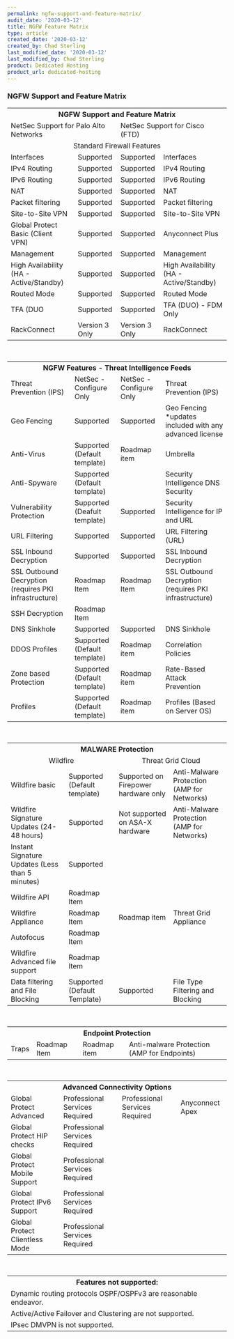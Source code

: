 ```yaml
---
permalink: ngfw-support-and-feature-matrix/
audit_date: '2020-03-12'
title: NGFW Feature Matrix
type: article
created_date: '2020-03-12'
created_by: Chad Sterling
last_modified_date: '2020-03-12'
last_modified_by: Chad Sterling
product: Dedicated Hosting
product_url: dedicated-hosting
---
```


### NGFW Support and Feature Matrix

<table>
  <tr>
    <th colspan="4" align="center">NGFW Support and Feature Matrix</div></th>
  </tr>
  <tr>
    <td colspan="2">NetSec Support for Palo Alto Networks</td>
    <td colspan="2">NetSec Support for Cisco (FTD)</td>
  </tr>
  <tr>
    <td colspan="4" align="center">Standard Firewall Features</td>
  </tr>
  <tr>
    <td>Interfaces</td>
    <td>Supported</td>
    <td>Supported</td>
    <td>Interfaces</td>
  </tr>
  <tr>
    <td>IPv4 Routing</td>
    <td>Supported</td>
    <td>Supported</td>
    <td>IPv4 Routing</td>
  </tr>
  <tr>
    <td>IPv6 Routing</td>
    <td>Supported</td>
    <td>Supported</td>
    <td>IPv6 Routing</td>
  </tr>
  <tr>
    <td>NAT</td>
    <td>Supported</td>
    <td>Supported</td>
    <td>NAT</td>
  </tr>
  <tr>
    <td>Packet filtering</td>
    <td>Supported</td>
    <td>Supported</td>
    <td>Packet filtering</td>
  </tr>
  <tr>
    <td>Site-to-Site VPN</td>
    <td>Supported</td>
    <td>Supported</td>
    <td>Site-to-Site VPN</td>
  </tr>
  <tr>
    <td>Global Protect Basic (Client VPN)</td>
    <td>Supported</td>
    <td>Supported</td>
    <td>Anyconnect Plus</td>
  </tr>
  <tr>
    <td>Management</td>
    <td>Supported</td>
    <td>Supported</td>
    <td>Management</td>
  </tr>
  <tr>
    <td>High Availability (HA - Active/Standby)</td>
    <td>Supported</td>
    <td>Supported</td>
    <td>High Availability (HA - Active/Standby)</td>
  </tr>
  <tr>
    <td>Routed Mode</td>
    <td>Supported</td>
    <td>Supported</td>
    <td>Routed Mode</td>
  </tr>
  <tr>
    <td>TFA (DUO</td>
    <td>Supported</td>
    <td>Supported</td>
    <td>TFA (DUO) - FDM Only</td>
  </tr>
  <tr>
    <td>RackConnect</td>
    <td>Version 3 Only</td>
    <td>Version 3 Only</td>
    <td>RackConnect</td>
  </tr>
</table>
<pre>


</pre>
<table>
  <tr>
    <th colspan="4" align="center" >NGFW Features - Threat Intelligence Feeds</th>
  </tr>
  <tr>
    <td>Threat Prevention (IPS)</td>
    <td>NetSec - Configure Only</td>
    <td>NetSec - Configure Only</td>
    <td>Threat Prevention (IPS)</td>
  </tr>
  <tr>
    <td>Geo Fencing</td>
    <td>Supported</td>
    <td>Supported</td>
    <td>Geo Fencing *updates included with any advanced license</td>
  </tr>
  <tr>
    <td>Anti-Virus</td>
    <td>Supported (Default template)</td>
    <td>Roadmap item</td>
    <td>Umbrella</td>
  </tr>
  <tr>
    <td>Anti-Spyware</td>
    <td>Supported (Default template)</td>
    <td></td>
    <td>Security Intelligence DNS Security</td>
  </tr>
  <tr>
    <td>Vulnerability Protection</td>
    <td>Supported (Deafult template)</td>
    <td>Supported</td>
    <td>Security Intelligence for IP and URL</td>
  </tr>
  <tr>
    <td>URL Filtering</td>
    <td>Supported</td>
    <td>Supported</td>
    <td>URL Filtering (URL)</td>
  </tr>
  <tr>
    <td>SSL Inbound Decryption</td>
    <td>Supported</td>
    <td>Supported</td>
    <td>SSL Inbound Decryption</td>
  </tr>
  <tr>
    <td>SSL Outbound Decryption (requires PKI infrastructure)</td>
    <td>Roadmap Item</td>
    <td>Roadmap Item</td>
    <td>SSL Outbound Decryption (requires PKI infrastructure)</td>
  </tr>
  <tr>
    <td>SSH Decryption</td>
    <td>Roadmap Item</td>
    <td></td>
    <td></td>
  </tr>
  <tr>
    <td>DNS Sinkhole</td>
    <td>Supported</td>
    <td>Supported</td>
    <td>DNS Sinkhole</td>
  </tr>
  <tr>
    <td>DDOS Profiles</td>
    <td>Supported (Default template)</td>
    <td>Roadmap item</td>
    <td>Correlation Policies</td>
  </tr>
  <tr>
  <td>Zone based Protection</td>
  <td>Supported (Default template)</td>
  <td>Roadmap item</td>
   <td>Rate-Based Attack Prevention</td>
  </tr>
  <tr>
    <td>Profiles</td>
    <td>Supported (Default template)</td>
    <td>Roadmap item</td>
    <td>Profiles (Based on Server OS)</td>
  </tr>
</table>
<pre>


</pre>
<table>
  <tr>
    <th colspan="4" align="center">MALWARE Protection</th>
  </tr>
  <tr>
    <td colspan="2" align="center">Wildfire</td>
    <td colspan="2" align="center">Threat Grid Cloud</td>
  </tr>
  <tr>
    <td>Wildfire basic</td>
    <td>Supported (Default template)</td>
    <td>Supported on Firepower hardware only</td>
    <td>Anti-Malware Protection (AMP for Networks)</td>
  </tr>
  <tr>
    <td>Wildfire Signature Updates (24-48 hours)</td>
    <td>Supported</td>
    <td>Not supported on ASA-X hardware</td>
    <td>Anti-Malware Protection (AMP for Networks)</td>
  </tr>
  <tr>
    <td>Instant Signature Updates (Less than 5 minutes)</td>
    <td>Supported</td>
    <td></td>
    <td></td>
  </tr>
  <tr>
    <td>Wildfire API</td>
    <td>Roadmap Item</td>
    <td></td>
    <td></td>
  </tr>
  <tr>
    <td>Wildfire Appliance</td>
    <td>Roadmap Item</td>
    <td>Roadmap item</td>
    <td>Threat Grid Appliance</td>
  </tr>
  <tr>
    <td>Autofocus</td>
    <td>Roadmap Item</td>
    <td></td>
    <td></td>
  </tr>
  <tr>
    <td>Wildfire Advanced file support</td>
    <td>Roadmap Item</td>
    <td></td>
    <td></td>
  </tr>
  <tr>
    <td>Data filtering and File Blocking</td>
    <td>Supported (Default Template)</td>
    <td>Supported</td>
    <td>File Type Filtering and Blocking</td>
  </tr>
</table>
<pre>


</pre>
<table>
  <tr>
    <th colspan="4" align ="center">Endpoint Protection</th>
  </tr>
  <tr>
    <td>Traps</td>
    <td>Roadmap Item</td>
    <td>Roadmap item</td>
    <td>Anti-malware Protection (AMP for Endpoints)</td>
  </tr>
</table>
<pre>


</pre>
<table>
  <tr>
    <th colspan="4" align ="center">Advanced Connectivity Options</th>
  </tr>
  <tr>
    <td>Global Protect Advanced</td>
    <td>Professional Services Required</td>
    <td>Professional Services Required</td>
    <td>Anyconnect Apex</td>
  </tr>
  <tr>
    <td>Global Protect HIP checks</td>
    <td>Professional Services Required</td>
    <td></td>
    <td></td>
  </tr>
  <tr>
    <td>Global Protect Mobile Support</td>
    <td>Professional Services Required</td>
    <td></td>
    <td></td>
  </tr>
  <tr>
    <td>Global Protect IPv6 Support</td>
    <td>Professional Services Required</td>
    <td></td>
    <td></td>
  </tr>
  <tr>
    <td>Global Protect Clientless Mode</td>
    <td>Professional Services Required</td>
    <td></td>
    <td></td>
  </tr>
</table>
<pre>


</pre>
<table>
  <tr>
    <th colspan="4" align="center">Features not supported:</th>
  </tr>
  <tr>
    <td colspan="4">Dynamic routing protocols OSPF/OSPFv3 are reasonable endeavor.</td>
  </tr>
  <tr>
    <td colspan="4">Active/Active Failover and Clustering are not supported.</td>
  </tr>
  <tr>
    <td colspan="4">IPsec DMVPN is not supported.</td>
  </tr>
</table>
<pre>


</pre>